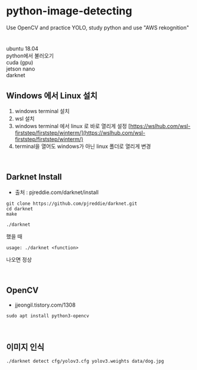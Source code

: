 # python-image-detecting
Use OpenCV and practice YOLO, study python and use "AWS rekognition"

# 
ubuntu 18.04 <br/>
python에서 불러오기 <br/>
cuda (gpu) <br/>
jetson nano <br/>
darknet <br/>


## Windows 에서 Linux 설치
1. windows terminal 설치
2. wsl 설치
3. windows terminal 에서 linux 로 바로 열리게 설정
[https://wslhub.com/wsl-firststep/firststep/winterm/](https://wslhub.com/wsl-firststep/firststep/winterm/)
4. terminal을 열어도 windows가 아닌 linux 폴더로 열리게 변경

<br/>

## Darknet Install
- 출처 : pjreddie.com/darknet/install
```
git clone https://github.com/pjreddie/darknet.git
cd darknet
make
```
```
./darknet
```
했을 때
```
usage: ./darknet <function>
```
나오면 정상

<br/>

## OpenCV
- jjeongil.tistory.com/1308
```
sudo apt install python3-opencv
```
<br/>

## 이미지 인식
```
./darknet detect cfg/yolov3.cfg yolov3.weights data/dog.jpg
```
